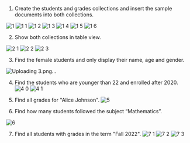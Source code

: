 1. Create the students and grades collections and insert the sample documents into both 
collections.

![1](https://github.com/user-attachments/assets/93bae38f-afa2-47c9-8177-8f36b241e579)
![1 1](https://github.com/user-attachments/assets/94d949a8-50c6-4dba-849a-bc2a65c0f326)
![1 2](https://github.com/user-attachments/assets/fbac16a8-263d-4905-8f24-8635a6d0f25d)
![1 3](https://github.com/user-attachments/assets/dafcae05-f459-4a69-8827-3ca893f56b13)
![1 4](https://github.com/user-attachments/assets/59439941-ac0b-4a96-883e-b373050b760d)
![1 5](https://github.com/user-attachments/assets/38c883ad-6538-41f9-ad20-ef22515df7e8)
![1 6](https://github.com/user-attachments/assets/6db44234-53e4-40a8-9ace-f0054ba37b8a)

2. Show both collections in table view.

![2 1](https://github.com/user-attachments/assets/1828d0fe-4741-42b2-a6c6-7f5ce2bc2bca)
![2 2](https://github.com/user-attachments/assets/73fd54a0-6262-4e9d-92c6-3059698b73df)
![2 3](https://github.com/user-attachments/assets/511ed896-26de-4ac2-9965-1925e5e94964)

3. Find the female students and only display their name, age and gender. 

![Uploading 3.png…]()

4. Find the students who are younger than 22 and enrolled after 2020. 
![4 0](https://github.com/user-attachments/assets/9f91ed9f-7f22-4abe-87d8-6540ea6dd9a8)
![4 1](https://github.com/user-attachments/assets/d1b594c4-cdff-47ae-806b-839b97089b1b)
5. Find all grades for "Alice Johnson". 
![5](https://github.com/user-attachments/assets/521de2ed-dbeb-4adf-92f9-9536d0fe09a7)

6. Find how many students followed the subject “Mathematics”. 

![6](https://github.com/user-attachments/assets/8792d519-80b0-4ce4-940a-98a0b25aa3d0)

7. Find all students with grades in the term "Fall 2022".
![7 1](https://github.com/user-attachments/assets/605b40cb-37b7-4c84-8ee0-95790b5aee78)
![7 2](https://github.com/user-attachments/assets/cb563c6c-2e75-4496-8909-7337303f7296)
![7 3](https://github.com/user-attachments/assets/20acea1f-8e31-4ab6-8858-f1d7540055fb)

